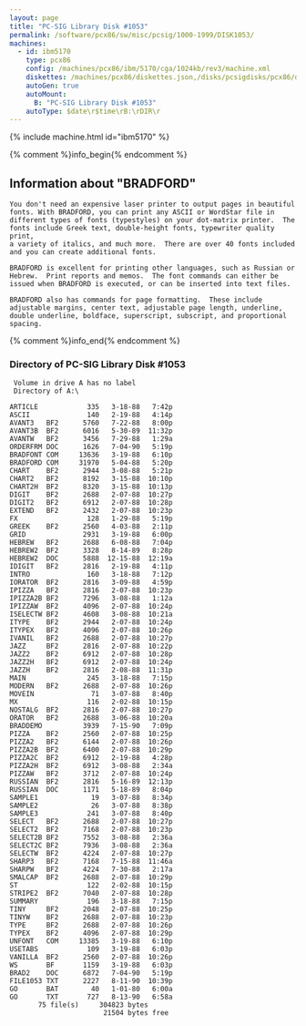 ```yaml
---
layout: page
title: "PC-SIG Library Disk #1053"
permalink: /software/pcx86/sw/misc/pcsig/1000-1999/DISK1053/
machines:
  - id: ibm5170
    type: pcx86
    config: /machines/pcx86/ibm/5170/cga/1024kb/rev3/machine.xml
    diskettes: /machines/pcx86/diskettes.json,/disks/pcsigdisks/pcx86/diskettes.json
    autoGen: true
    autoMount:
      B: "PC-SIG Library Disk #1053"
    autoType: $date\r$time\rB:\rDIR\r
---
```


{% include machine.html id="ibm5170" %}

{% comment %}info_begin{% endcomment %}

## Information about "BRADFORD"

    You don't need an expensive laser printer to output pages in beautiful
    fonts. With BRADFORD, you can print any ASCII or WordStar file in
    different types of fonts (typestyles) on your dot-matrix printer.  The
    fonts include Greek text, double-height fonts, typewriter quality print,
    a variety of italics, and much more.  There are over 40 fonts included
    and you can create additional fonts.
    
    BRADFORD is excellent for printing other languages, such as Russian or
    Hebrew.  Print reports and memos.  The font commands can either be
    issued when BRADFORD is executed, or can be inserted into text files.
    
    BRADFORD also has commands for page formatting.  These include
    adjustable margins, center text, adjustable page length, underline,
    double underline, boldface, superscript, subscript, and proportional
    spacing.
{% comment %}info_end{% endcomment %}


### Directory of PC-SIG Library Disk #1053

     Volume in drive A has no label
     Directory of A:\

    ARTICLE            335   3-18-88   7:42p
    ASCII              140   2-19-88   4:14p
    AVANT3   BF2      5760   7-22-88   8:00p
    AVANT3B  BF2      6016   5-30-89  11:32p
    AVANTW   BF2      3456   7-29-88   1:29a
    ORDERFRM DOC      1626   7-04-90   5:19p
    BRADFONT COM     13636   3-19-88   6:10p
    BRADFORD COM     31970   5-04-88   5:20p
    CHART    BF2      2944   3-08-88   5:21p
    CHART2   BF2      8192   3-15-88  10:10p
    CHART2H  BF2      8320   3-15-88  10:13p
    DIGIT    BF2      2688   2-07-88  10:27p
    DIGIT2   BF2      6912   2-07-88  10:28p
    EXTEND   BF2      2432   2-07-88  10:23p
    FX                 128   1-29-88   5:19p
    GREEK    BF2      2560   4-03-88   2:11p
    GRID              2931   3-19-88   6:00p
    HEBREW   BF2      2688   6-08-88   7:04p
    HEBREW2  BF2      3328   8-14-89   8:28p
    HEBREW2  DOC      5888  12-15-88  12:19a
    IDIGIT   BF2      2816   2-19-88   4:11p
    INTRO              160   3-18-88   7:12p
    IORATOR  BF2      2816   3-09-88   4:59p
    IPIZZA   BF2      2816   2-07-88  10:23p
    IPIZZA2B BF2      7296   3-08-88   1:12a
    IPIZZAW  BF2      4096   2-07-88  10:24p
    ISELECTW BF2      4608   3-08-88  10:21a
    ITYPE    BF2      2944   2-07-88  10:24p
    ITYPEX   BF2      4096   2-07-88  10:26p
    IVANIL   BF2      2688   2-07-88  10:27p
    JAZZ     BF2      2816   2-07-88  10:22p
    JAZZ2    BF2      6912   2-07-88  10:28p
    JAZZ2H   BF2      6912   2-07-88  10:24p
    JAZZH    BF2      2816   2-08-88  11:31p
    MAIN               245   3-18-88   7:15p
    MODERN   BF2      2688   2-07-88  10:26p
    MOVEIN              71   3-07-88   8:40p
    MX                 116   2-02-88  10:15p
    NOSTALG  BF2      2816   2-07-88  10:27p
    ORATOR   BF2      2688   3-06-88  10:20a
    BRADDEMO          3939   7-15-90   7:09p
    PIZZA    BF2      2560   2-07-88  10:25p
    PIZZA2   BF2      6144   2-07-88  10:26p
    PIZZA2B  BF2      6400   2-07-88  10:29p
    PIZZA2C  BF2      6912   2-19-88   4:28p
    PIZZA2H  BF2      6912   3-08-88   2:34a
    PIZZAW   BF2      3712   2-07-88  10:24p
    RUSSIAN  BF2      2816   5-16-89  12:13p
    RUSSIAN  DOC      1171   5-18-89   8:04p
    SAMPLE1             19   3-07-88   8:34p
    SAMPLE2             26   3-07-88   8:38p
    SAMPLE3            241   3-07-88   8:40p
    SELECT   BF2      2688   2-07-88  10:27p
    SELECT2  BF2      7168   2-07-88  10:23p
    SELECT2B BF2      7552   3-08-88   2:36a
    SELECT2C BF2      7936   3-08-88   2:36a
    SELECTW  BF2      4224   2-07-88  10:27p
    SHARP3   BF2      7168   7-15-88  11:46a
    SHARPW   BF2      4224   7-30-88   2:17a
    SMALCAP  BF2      2688   2-07-88  10:29p
    ST                 122   2-02-88  10:15p
    STRIPE2  BF2      7040   2-07-88  10:28p
    SUMMARY            196   3-18-88   7:15p
    TINY     BF2      2048   2-07-88  10:25p
    TINYW    BF2      2688   2-07-88  10:23p
    TYPE     BF2      2688   2-07-88  10:26p
    TYPEX    BF2      4096   2-07-88  10:29p
    UNFONT   COM     13385   3-19-88   6:10p
    USETABS            109   3-19-88   6:03p
    VANILLA  BF2      2560   2-07-88  10:26p
    WS       BF       1159   3-19-88   6:03p
    BRAD2    DOC      6872   7-04-90   5:19p
    FILE1053 TXT      2227   8-11-90  10:39p
    GO       BAT        40   1-01-80   6:00a
    GO       TXT       727   8-13-90   6:58a
           75 file(s)     304823 bytes
                           21504 bytes free
